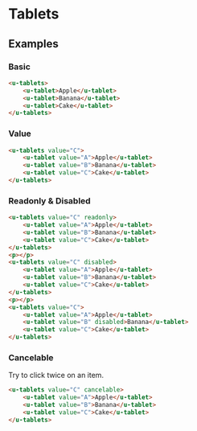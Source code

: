 # Tablets

## Examples
### Basic

``` html
<u-tablets>
    <u-tablet>Apple</u-tablet>
    <u-tablet>Banana</u-tablet>
    <u-tablet>Cake</u-tablet>
</u-tablets>
```

### Value

``` html
<u-tablets value="C">
    <u-tablet value="A">Apple</u-tablet>
    <u-tablet value="B">Banana</u-tablet>
    <u-tablet value="C">Cake</u-tablet>
</u-tablets>
```

### Readonly & Disabled

``` html
<u-tablets value="C" readonly>
    <u-tablet value="A">Apple</u-tablet>
    <u-tablet value="B">Banana</u-tablet>
    <u-tablet value="C">Cake</u-tablet>
</u-tablets>
<p></p>
<u-tablets value="C" disabled>
    <u-tablet value="A">Apple</u-tablet>
    <u-tablet value="B">Banana</u-tablet>
    <u-tablet value="C">Cake</u-tablet>
</u-tablets>
<p></p>
<u-tablets value="C">
    <u-tablet value="A">Apple</u-tablet>
    <u-tablet value="B" disabled>Banana</u-tablet>
    <u-tablet value="C">Cake</u-tablet>
</u-tablets>
```

### Cancelable

Try to click twice on an item.

``` html
<u-tablets value="C" cancelable>
    <u-tablet value="A">Apple</u-tablet>
    <u-tablet value="B">Banana</u-tablet>
    <u-tablet value="C">Cake</u-tablet>
</u-tablets>
```
